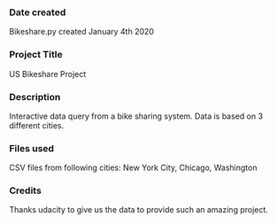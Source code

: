 ### Date created
Bikeshare.py created January 4th 2020

### Project Title
US Bikeshare Project

### Description
Interactive data query from a bike sharing system.
Data is based on 3 different cities.



### Files used
CSV files from following cities: New York City, Chicago, Washington

### Credits
Thanks udacity to give us the data to provide such an amazing project.

